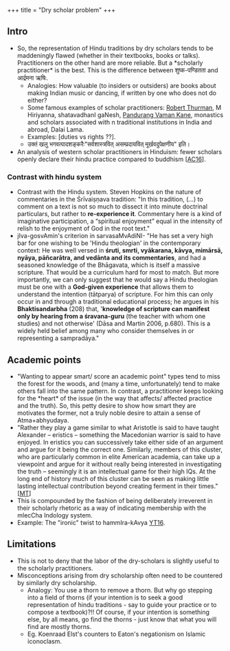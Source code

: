 +++
title = "Dry scholar problem"
+++

## Intro
- So, the representation of Hindu traditions by dry scholars tends to be maddeningly flawed (whether in their textbooks, books or talks). Practitioners on the other hand are more reliable. But a \*scholarly practitioner\* is the best. This is the difference between शुष्क-पण्डितता and आर्द्रमना ऋषिः.
    - Analogies: How valuable (to insiders or outsiders) are books about making Indian music or dancing, if written by one who does not do either?
    - Some famous examples of scholar practitioners: [Robert Thurman](https://www.facebook.com/Robert.A.F.Thurman?hc_location=ufi), M Hiriyanna, shatavadhanI gaNesh, [Pandurang Vaman Kane](https://www.facebook.com/pages/Pandurang-Vaman-Kane/109228925762949?hc_location=ufi), monastics and scholars associated with n traditional institutions in India and abroad, Dalai Lama.
    - Examples: \[duties vs rights ??\].
    - उक्तं खलु भगवत्पादशङ्करैः"सर्वशास्त्रवित् असम्प्रदायवित् मूर्खवदुपेक्षणीय" इति। 
- An analysis of western scholar practitioners in Hinduism: fewer scholars openly declare their hindu practice compared to buddhism \[[AC16](https://www.academia.edu/11637543/Asymmetrical_Religious_Commitments_Religious_Practice_Identity_and_Self-Presentation_among_Western_Scholars_of_Hinduism_and_Buddhism)\].

### Contrast with hindu system
- Contrast with the Hindu system. Steven Hopkins on the nature of commentaries in the Śrīvaiṣṇava tradition: "In this tradition, (…) to comment on a text is not so much to dissect it into minute doctrinal particulars, but rather to **re-experience it**. Commentary here is a kind of imaginative participation, a “spiritual enjoyment” equal in the intensity of relish to the enjoyment of God in the root text."
- jIva-gosvAmin's criterion in sarvasaMvAdiNI- "He has set a very high bar for one wishing to be 'Hindu theologian' in the contemporary context: He was well versed in **śruti, smrti, vyākarana, kāvya, mimārsā, nyāya, pāñcarātra, and vedānta and its commentaries**, and had a seasoned knowledge of the Bhāgavata, which is itself a massive scripture. That would be a curriculum hard for most to match. But more importantly, we can only suggest that he would say a Hindu theologian must be one with a **God-given experience** that allows them to understand the intention (tātparya) of scripture. For him this can only occur in and through a traditional educational process; he argues in his **Bhaktisandarbha** (208) that, '**knowledge of scripture can manifest only by hearing from a śravana-guru** (the teacher with whom one studies) and not otherwise' (Dāsa and Martin 2006, p.680). This is a widely held belief among many who consider themselves in or representing a sampradāya."


## Academic points
- "Wanting to appear smart/ score an academic point" types tend to miss the forest for the woods, and (many a time, unfortunately) tend to make others fall into the same pattern. In contrast, a practitioner keeps looking for the \*heart\* of the issue (in the way that affects/ affected practice and the truth). So, this petty desire to show how smart they are motivates the former, not a truly noble desire to attain a sense of Atma+abhyudaya.
- "Rather they play a game similar to what Aristotle is said to have taught Alexander – eristics – something the Macedonian warrior is said to have enjoyed. In eristics you can successively take either side of an argument and argue for it being the correct one. Similarly, members of this cluster, who are particularly common in elite American academia, can take up a viewpoint and argue for it without really being interested in investigating the truth – seemingly it is an intellectual game for their high IQs. At the long end of history much of this cluster can be seen as making little lasting intellectual contribution beyond creating ferment in their times." \[[MT](https://manasataramgini.wordpress.com/2016/08/15/in-the-gray-zone/)\]
- This is compounded by the fashion of being deliberately irreverent in their scholarly rhetoric as a way of indicating membership with the mlecCha Indology system.
- Example: The "ironic" twist to hammIra-kAvya [YT16](https://www.youtube.com/watch?v=lPV8CpV1bSc#t=15).

## Limitations
- This is not to deny that the labor of the dry-scholars is slightly useful to the scholarly practitioners.
- Misconceptions arising from dry scholarship often need to be countered by similarly dry scholarship.
    - Analogy: You use a thorn to remove a thorn. But why go stepping into a field of thorns (if your intention is to seek a good representation of hindu traditions - say to guide your practice or to compose a textbook)?!! Of course, if your intention is something else, by all means, go find the thorns - just know that what you will find are mostly thorns.
    - Eg. Koenraad Elst's counters to Eaton's negationism on Islamic iconoclasm.


